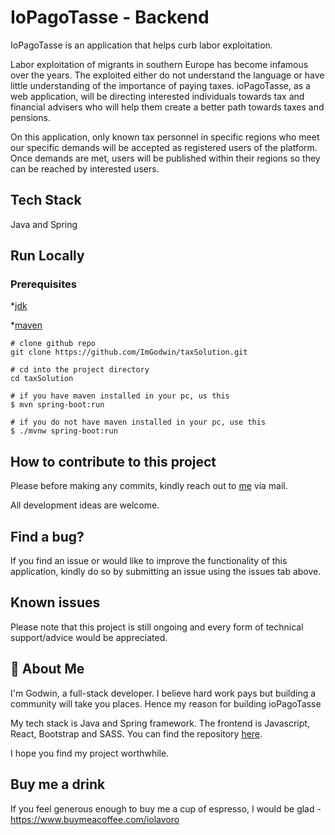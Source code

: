 IoPagoTasse - Backend 
=== 
IoPagoTasse is an application that helps curb labor exploitation.

Labor exploitation of migrants in southern Europe has become infamous over the years. The exploited either do not understand the language or have little understanding of the importance of paying taxes. ioPagoTasse, as a web application, will be directing interested individuals towards tax and financial advisers who will help them create a better path towards taxes and pensions.

On this application, only known tax personnel in specific regions who meet our specific demands will be accepted as registered users of the platform. Once demands are met, users will be published within their regions so they can be reached by interested users. 

## Tech Stack  

Java and Spring

## Run Locally  

### Prerequisites 

*[jdk](https://www.oracle.com/java/technologies/javase/jdk17-archive-downloads.html)

*[maven](https://maven.apache.org/) 

``` shell 
# clone github repo 
git clone https://github.com/ImGodwin/taxSolution.git 

# cd into the project directory 
cd taxSolution 

# if you have maven installed in your pc, us this 
$ mvn spring-boot:run 

# if you do not have maven installed in your pc, use this 
$ ./mvnw spring-boot:run
```
## How to contribute to this project 

Please before making any commits, kindly reach out to [me](godwinmail6@gmail.com) via mail. 

All development ideas are welcome. 

## Find a bug? 
If you find an issue or would like to improve the functionality of this application, kindly do so by submitting an issue using the issues tab above. 

## Known issues  

Please note that this project is still ongoing and every form of technical support/advice would be appreciated.

## 🚀 About Me

I'm Godwin, a full-stack developer. I believe hard work pays but building a community will take you places. Hence my reason for building ioPagoTasse

My tech stack is Java and Spring framework. The frontend is Javascript, React, Bootstrap and SASS. You can find the repository [here](https://github.com/ImGodwin/tax-personnel).

I hope you find my project worthwhile. 

## Buy me a drink 

If you feel generous enough to buy me a cup of espresso, I would be glad - https://www.buymeacoffee.com/iolavoro



